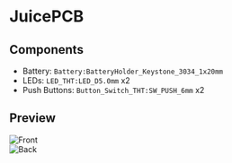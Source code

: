# JuicePCB

## Components

- Battery: `Battery:BatteryHolder_Keystone_3034_1x20mm`
- LEDs: `LED_THT:LED_D5.0mm` x2
- Push Buttons: `Button_Switch_THT:SW_PUSH_6mm` x2

## Preview

![Front](https://github.com/user-attachments/assets/7cf8ab63-a1dd-4ee3-8850-eea56f707314)  
![Back](https://github.com/user-attachments/assets/7737b8aa-77dc-40be-9ee1-1a969c43b333)
